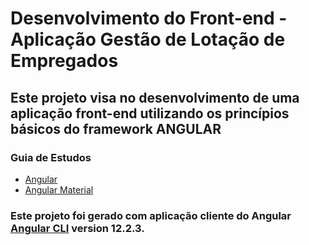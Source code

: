 # Desenvolvimento do Front-end - Aplicação Gestão de Lotação de Empregados
## Este projeto visa no desenvolvimento de uma aplicação front-end utilizando os princípios básicos do framework ANGULAR

### Guia de Estudos
* [Angular](https://angular.io)
* [Angular Material](https://material.angular.io) 

### Este projeto foi gerado com aplicação cliente do Angular [Angular CLI](https://github.com/angular/angular-cli) version 12.2.3.
